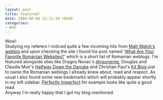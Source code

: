 ```yaml
---
layout: post
title: Featured!
date: 2004-06-06 12:11:34 +0200
categories:
- Web
---
```

<p>Wow!<br />
Studying my referers I noticed quite a few incoming hits from <a href="http://mattwelch.com/warblog.html">Matt Welch's weblog</a> and upon checking the site I found his post named '<a title="What Are Your Favorite Romanian Websites?" href="http://www.mattwelch.com/archives/week_2004_05_30.html#2655">What Are Your Favorite Romanian Websites?</a>' which is a short list of Romanian weblogs. I'm featured alongside sites like Dragos Novac's <a href="http://www.argumente.ro">@rgumente</a>, Douglas and Claudia Muir's <a href="http://www.bookcase.com/~claudia/mt/">Halfway Down the Danube</a> and Christian Paul's <a href="http://homepage.mac.com/cpaul/iblog/index.html">Kit Blog</a> just to name the Romanian weblogs I already knew about, read and respect. As usual I also found some new bookmarks which will probably appear shortly in my left sidebar. <a href="http://perfectlyimperfect.blogspot.com/">Perfectly Imperfect</a> for example looks like quite a good read.<br />
Anyway I'm really happy that I got my blog mentioned.</p>
